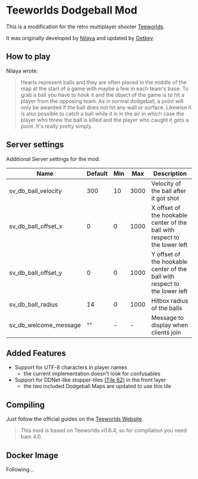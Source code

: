 # Teeworlds Dodgeball Mod

This is a modification for the retro multiplayer shooter [Teeworlds](https://teeworlds.com).

It was originally developed by [Nilaya](https://www.teeworlds.com/forum/viewtopic.php?id=8652) and updated by [Getkey](https://www.teeworlds.com/forum/viewtopic.php?pid=116597).

## How to play

Nilaya wrote:

>Hearts represent balls and they are often placed in the middle of the map at the start of a game with maybe a few in each team's base. To grab a ball you have to hook it and the object of the game is to hit a player from the opposing team.
>As in normal dodgeball, a point will only be awarded if the ball does not hit any wall or surface. Likewise it is also possible to catch a ball while it is in the air in which case the player who threw the ball is killed and the player who caught it gets a point.
>It's really pretty simply.

## Server settings

Additional Server settings for the mod:

| Name                  | Default | Min | Max  | Description                                                                |
| --------------------- | ------- | --- | ---- | -------------------------------------------------------------------------- |
| sv_db_ball_velocity   | 300     | 10  | 3000 | Velocity of the ball after it got shot                                     |
| sv_db_ball_offset_x   | 0       | 0   | 1000 | X offset of the hookable center of the ball with respect to the lower left |
| sv_db_ball_offset_y   | 0       | 0   | 1000 | Y offset of the hookable center of the ball with respect to the lower left |
| sv_db_ball_radius     | 14      | 0   | 1000 | Hitbox radius of the balls                                                 |
| sv_db_welcome_message | ""      | -   | -    | Message to display when clients join                                       |

## Added Features

- Support for UTF-8 characters in player names
  - the current implementation doesn't look for confusables
- Support for DDNet-like stopper-tiles [(Tile 62)](https://wiki.ddnet.tw/game-tiles/entities/) in the front layer
  - the two included Dodgeball Maps are updated to use this tile

## Compiling

Just follow the official guides on the [Teeworlds Website](https://www.teeworlds.com/?page=docs&wiki=hacking).

>This mod is based on Teeworlds v0.6.4, so for compilation you need bam 4.0.

## Docker Image

Following...
